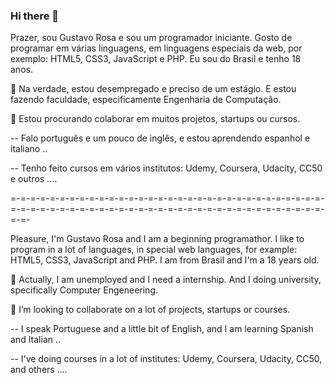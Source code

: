 ### Hi there 👋

<!--
**gustavodsrosa/gustavodsrosa** is a ✨ _special_ ✨ repository because its `README.md` (this file) appears on your GitHub profile.

Here are some ideas to get you started:

- 🔭 I’m currently working on ...
- 🌱 I’m currently learning ...
- 👯 I’m looking to collaborate on ...
- 🤔 I’m looking for help with ...
- 💬 Ask me about ...
- 📫 How to reach me: ...
- 😄 Pronouns: ...
- ⚡ Fun fact: ...
-->

Prazer, sou Gustavo Rosa e sou um programador iniciante. Gosto de programar em várias linguagens, em linguagens especiais da web, por exemplo: HTML5, CSS3, JavaScript e PHP. Eu sou do Brasil e tenho 18 anos.

🔭 Na verdade, estou desempregado e preciso de um estágio. E estou fazendo faculdade, especificamente Engenharia de Computação.

👯 Estou procurando colaborar em muitos projetos, startups ou cursos.

-- Falo português e um pouco de inglês, e estou aprendendo espanhol e italiano ..

-- Tenho feito cursos em vários institutos: Udemy, Coursera, Udacity, CC50 e outros ....

=-=-=-=-=-=-=-=-=-=-=-=-=-=-=-=-=-=-=-=-=-=-=-=-=-=-=-=-=-=-=-=-=-=-=-=-=-=-=-=-=-=-=-=-=-=-=-=-=-=-=-=-=-=-=-=-=-=-=-=-=-=-=-=-=-=-

Pleasure, I'm Gustavo Rosa and I am a beginning programathor. I like to program in a lot of languages, in special web languages, for example: HTML5, CSS3, JavaScript and PHP. I am from Brasil and I'm a 18 years old.

🔭 Actually, I am unemployed and I need a internship. And I doing university, specifically Computer Engeneering.

👯 I’m looking to collaborate on a lot of projects, startups or courses.

-- I speak Portuguese and a little bit of English, and I am learning Spanish and Italian ..

-- I've doing courses in a lot of institutes: Udemy, Coursera, Udacity, CC50, and others ....

